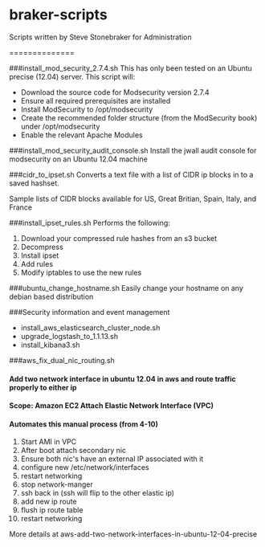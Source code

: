 braker-scripts
==============

Scripts written by Steve Stonebraker for Administration

==============

###install_mod_security_2.7.4.sh
This has only been tested on an Ubuntu precise (12.04) server.  This script will:

* Download the source code for Modsecurity version 2.7.4
* Ensure all required prerequisites are installed
* Install ModSecurity to /opt/modsecurity
* Create the recommended folder structure (from the ModSecurity book) under /opt/modsecurity
* Enable the relevant Apache Modules

     
###install_mod_security_audit_console.sh
Install the jwall audit console for modsecurity on an Ubuntu 12.04 machine


###cidr_to_ipset.sh
Converts a text file with a list of CIDR ip blocks in to a saved hashset.  

Sample lists of CIDR blocks available for US, Great Britian, Spain, Italy, and France

###install_ipset_rules.sh
Performs the following:

1. Download your compressed rule hashes from an s3 bucket
2. Decompress
3. Install ipset
4. Add rules
5. Modify iptables to use the new rules

###ubuntu_change_hostname.sh
Easily change your hostname on any debian based distribution

###Security information and event management

* install_aws_elasticsearch_cluster_node.sh
* upgrade_logstash_to_1.1.13.sh
* install_kibana3.sh

###aws_fix_dual_nic_routing.sh
#### Add two network interface in ubuntu 12.04 in aws and route traffic properly to either ip
#### Scope: Amazon EC2 Attach Elastic Network Interface (VPC)

#### Automates this manual process (from 4-10)

1.  Start AMI in VPC
2.  After boot attach secondary nic
3.  Ensure both nic's have an external IP associated with it
4.  configure new /etc/network/interfaces
5.  restart networking
6.  stop network-manger
7.  ssh back in (ssh will flip to the other elastic ip)
8.  add new ip route
9.  flush ip route table
10. restart networking

More details at aws-add-two-network-interfaces-in-ubuntu-12-04-precise
